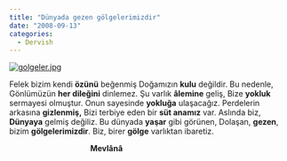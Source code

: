 ```yaml
---
title: "Dünyada gezen gölgelerimizdir"
date: "2008-09-13"
categories: 
  - Dervish
---
```


[![golgeler.jpg](/uploads/2008/09/golgeler.jpg)](/uploads/2008/09/golgeler.jpg "golgeler.jpg")

Felek bizim kendi **özünü** beğenmiş Doğamızın **kulu** değildir. Bu nedenle, Gönlümüzün **her dileğini** dinlemez. Şu varlık **âlemine** geliş, Bize **yokluk** sermayesi olmuştur. Onun sayesinde **yokluğa** ulaşacağız. Perdelerin arkasına **gizlenmiş,** Bizi terbiye eden bir **süt anamız** var. Aslında biz, **Dünyaya** gelmiş değiliz. Bu dünyada **yaşar** gibi görünen, Dolaşan, **gezen**, bizim **gölgelerimizdir**. Biz, birer **gölge** varlıktan ibaretiz.

                                     **Mevlânâ**

